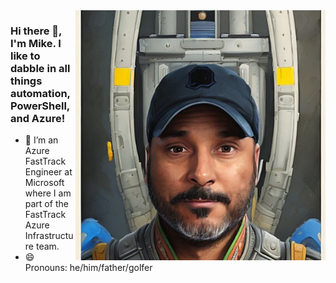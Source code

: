 <img align="right" src="https://github.com/mikedzikowski/mikedzikowski/blob/main/me.jpg" alt="AI generated picture of Mike Dzikowski" width=400px />

### Hi there 👋, I'm Mike. I like to dabble in all things automation, PowerShell, and Azure! 

- 🔭 I’m an Azure FastTrack Engineer at Microsoft where I am part of the FastTrack Azure Infrastructure team.
- 😄 Pronouns: he/him/father/golfer
